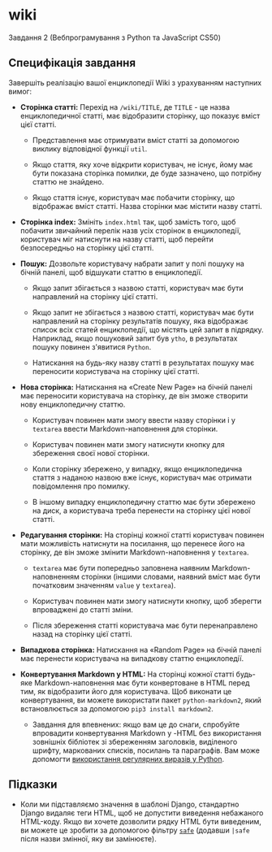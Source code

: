 # wiki

  Завдання 2 (Вебпрограмування з Python та JavaScript CS50)

## Специфікація завдання

Завершіть реалізацію вашої енциклопедії Wiki з урахуванням наступних вимог:

- **Сторінка статті:** Перехід на `/wiki/TITLE`, де `TITLE` - це назва енциклопедичної статті, має відобразити сторінку, що показує вміст цієї статті.
  
  - Представлення має отримувати вміст статті за допомогою виклику відповідної функції `util`.
  
  - Якщо стаття, яку хоче відкрити користувач, не існує, йому має бути показана сторінка помилки, де буде зазначено, що потрібну статтю не знайдено.
  
  - Якщо стаття існує, користувач має побачити сторінку, що відображає вміст статті. Назва сторінки має містити назву статті.

- **Сторінка index:** Змініть `index.html` так, щоб замість того, щоб побачити звичайний перелік назв усіх сторінок в енциклопедії, користувач міг натиснути на назву статті, щоб перейти безпосередньо на сторінку цієї статті.

- **Пошук:** Дозвольте користувачу набрати запит у полі пошуку на бічній панелі, щоб відшукати статтю в енциклопедії.
  
  - Якщо запит збігається з назвою статті, користувач має бути направлений на сторінку цієї статті.
  
  - Якщо запит не збігається з назвою статті, користувач має бути направлений на сторінку результатів пошуку, яка відображає список всіх статей енциклопедії, що містять цей запит в підрядку. Наприклад, якщо пошуковий запит був `ytho`, в результатах пошуку повинен з'явитися `Python`.
  
  - Натискання на будь-яку назву статті в результатах пошуку має переносити користувача на сторінку цієї статті.

- **Нова сторінка:** Натискання на «Create New Page» на бічній панелі має переносити користувача на сторінку, де він зможе створити нову енциклопедичну статтю.
  
  - Користувач повинен мати змогу ввести назву сторінки і у `textarea` ввести Markdown-наповнення для сторінки.
  
  - Користувач повинен мати змогу натиснути кнопку для збереження своєї нової сторінки.
  
  - Коли сторінку збережено, у випадку, якщо енциклопедична стаття з наданою назвою вже існує, користувач має отримати повідомлення про помилку.
  
  - В іншому випадку енциклопедичну статтю має бути збережено на диск, а користувача треба перенести на сторінку цієї нової статті.

- **Редагування сторінки:** На сторінці кожної статті користувач повинен мати можливість натиснути на посилання, що перенесе його на сторінку, де він зможе змінити Markdown-наповнення у `textarea`.
  
  - `textarea` має бути попередньо заповнена наявним Markdown-наповненням сторінки (іншими словами, наявний вміст має бути початковим значенням `value` у `textarea`).
  
  - Користувач повинен мати змогу натиснути кнопку, щоб зберегти впроваджені до статті зміни.
  
  - Після збереження статті користувача має бути перенаправлено назад на сторінку цієї статті.

- **Випадкова сторінка:** Натискання на «Random Page» на бічній панелі має перенести користувача на випадкову статтю енциклопедії.

- **Конвертування Markdown у HTML:** На сторінці кожної статті будь-яке Markdown-наповнення має бути конвертоване в HTML перед тим, як відобразити його для користувача. Щоб виконати це конвертування, ви можете використати пакет `python-markdown2`, який встановлюється за допомогою `pip3 install markdown2`.
  
  - Завдання для впевнених: якщо вам це до снаги, спробуйте впровадити конвертування Markdown у -HTML без використання зовнішніх бібліотек зі збереженням заголовків, виділеного шрифту, маркованих списків, посилань та параграфів. Вам може допомогти [використання регулярних виразів у Python](https://docs.python.org/3/howto/regex.html).

## Підказки

- Коли ми підставляємо значення в шаблоні Django, стандартно Django видаляє  теги HTML, щоб не допустити виведення небажаного HTML-коду. Якщо ви  хочете дозволити рядку HTML бути виведеним, ви можете це зробити за  допомогою фільтру [`safe`](https://docs.djangoproject.com/en/3.0/ref/templates/builtins/#safe) (додавши `|safe` після назви змінної, яку ви замінюєте).
